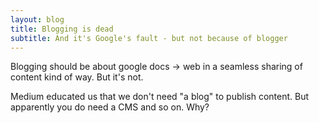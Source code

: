 ```yaml
---
layout: blog
title: Blogging is dead
subtitle: And it's Google's fault - but not because of blogger
---
```


Blogging should be about google docs -> web in a seamless sharing of content kind of way. But it's not.

Medium educated us that we don't need "a blog" to publish content. But apparently you do need a CMS and so on. Why?